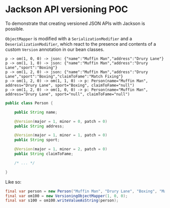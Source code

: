 # Jackson API versioning POC

To demonstrate that creating versioned JSON APIs with Jackson is possible.

`ObjectMapper` is modified with a `SerializationModifier` and a `DeserializationModifier`,
which react to the presence and contents of a custom `Version` annotation in our bean classes.

```text
p -> om(1, 0, 0) -> json: {"name":"Muffin Man","address":"Drury Lane"}
p -> om(1, 1, 0) -> json: {"name":"Muffin Man","address":"Drury Lane","sport":"Boxing"}
p -> om(1, 2, 0) -> json: {"name":"Muffin Man","address":"Drury Lane","sport":"Boxing","claimToFame":"Match Fixing"}
p -> om(1, 2, 0) -> om(1, 1, 0) -> p: Person(name="Muffin Man", address="Drury Lane", sport="Boxing", claimToFame="null")
p -> om(1, 2, 0) -> om(1, 0, 0) -> p: Person(name="Muffin Man", address="Drury Lane", sport="null", claimToFame="null")
```

```java
public class Person {

    public String name;

    @Version(major = 1, minor = 0, patch = 0)
    public String address;

    @Version(major = 1, minor = 1, patch = 0)
    public String sport;

    @Version(major = 1, minor = 2, patch = 0)
    public String claimToFame;

    /* ... */

}
```

Like so:

```java
final var person = new Person("Muffin Man", "Drury Lane", "Boxing", "Match Fixing");
final var om100 = new VersioningObjectMapper(1, 0, 0);
final var s100 = om100.writeValueAsString(person);
```
